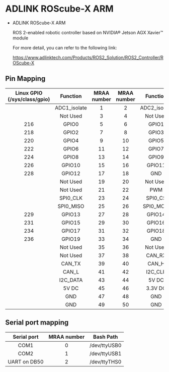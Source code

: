ADLINK ROScube-X ARM
============

* ADLINK ROScube-X ARM

  ROS 2-enabled robotic controller based on NVIDIA® Jetson AGX Xavier™ module

  For more detail, you can refer to the following link:

  https://www.adlinktech.com/Products/ROS2_Solution/ROS2_Controller/ROScube-X


## Pin Mapping 


| Linux GPIO (/sys/class/gpio) | Function  | MRAA number | MRAA number | Function  | Linux GPIO (/sys/class/gpio) |
| :--------------------------: | :-------: | :---------: | :---------: | :-------: | :--------------------------: |
|                              |ADC1_isolate|     1      |      2      |ADC2_isolate|                              |
|                              | Not Used  |      3      |      4      | Not Used  |                              |
|             216              |   GPIO0   |      5      |      6      |   GPIO1   |             217              |
|             218              |   GPIO2   |      7      |      8      |   GPIO3   |             219              |
|             220              |   GPIO4   |      9      |     10      |   GPIO5   |             221              |
|             222              |   GPIO6   |     11      |     12      |   GPIO7   |             223              |
|             224              |   GPIO8   |     13      |     14      |   GPIO9   |             225              |
|             226              |   GPIO10  |     15      |     16      |   GPIO11  |             227              |
|             228              |   GPIO12  |     17      |     18      |    GND    |                              |
|                              | Not Used  |     19      |     20      | Not Used  |                              |
|                              | Not Used  |     21      |     22      |   PWM     |                              |
|                              | SPI0_CLK  |     23      |     24      |  SPI0_CS  |                              |
|                              | SPI0_MISO |     25      |     26      | SPI0_MOSI |                              |
|             229              |   GPIO13  |     27      |     28      |   GPIO14  |             230              |
|             231              |   GPIO15  |     29      |     30      |   GPIO16  |             233              |
|             234              |   GPIO17  |     31      |     32      |   GPIO18  |             235              |
|             236              |   GPIO19  |     33      |     34      |    GND    |                              |
|                              | Not Used  |     35      |     36      | Not Used  |                              |
|                              | Not Used  |     37      |     38      |   CAN_RX  |                              |
|                              |   CAN_TX  |     39      |     40      |   CAN_H   |                              |
|                              |   CAN_L   |     41      |     42      |  I2C_CLK  |                              |
|                              |  I2C_DATA |     43      |     44      |   5V DC   |                              |
|                              |   5V DC   |     45      |     46      | 3.3V DC   |                              |
|                              |   GND     |     47      |     48      |    GND    |                              |
|                              |   GND     |     49      |     50      |    GND    |                              |


## Serial port mapping
 |    Serial port   | MRAA number | Bash Path  |
 |:----------------:|:-----------:|:----------:|
 |       COM1       |      0      |/dev/ttyUSB0|
 |       COM2       |      1      |/dev/ttyUSB1|
 |   UART on DB50   |      2      |/dev/ttyTHS0|
